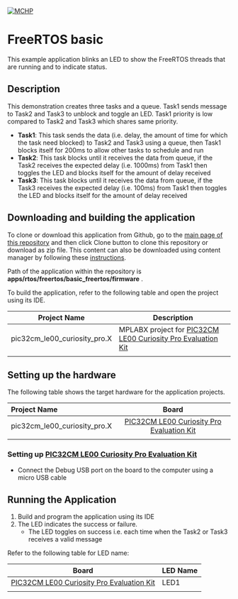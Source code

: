 [![MCHP](https://www.microchip.com/ResourcePackages/Microchip/assets/dist/images/logo.png)](https://www.microchip.com)

# FreeRTOS basic

This example application blinks an LED to show the FreeRTOS threads that are running and to indicate status.

## Description

This demonstration creates three tasks and a queue. Task1 sends message to Task2 and Task3 to unblock and toggle an LED. Task1 priority is low compared to Task2 and Task3 which shares same priority.

- **Task1**: This task sends the data (i.e. delay, the amount of time for which the task need blocked) to Task2 and Task3 using a queue, then Task1 blocks itself for 200ms to allow other tasks to schedule and run
- **Task2**: This task blocks until it receives the data from queue, if the Task2 receives the expected delay (i.e. 1000ms) from Task1 then toggles the LED and blocks itself for the amount of delay received
- **Task3**: This task blocks until it receives the data from queue, if the Task3 receives the expected delay (i.e. 100ms) from Task1 then toggles the LED and blocks itself for the amount of delay received

## Downloading and building the application

To clone or download this application from Github, go to the [main page of this repository](https://github.com/Microchip-MPLAB-Harmony/core_apps_pic32cm_le00_ls00) and then click Clone button to clone this repository or download as zip file.
This content can also be downloaded using content manager by following these [instructions](https://github.com/Microchip-MPLAB-Harmony/contentmanager/wiki).

Path of the application within the repository is **apps/rtos/freertos/basic_freertos/firmware** .

To build the application, refer to the following table and open the project using its IDE.

| Project Name      | Description                                    |
| ----------------- | ---------------------------------------------- |
| pic32cm_le00_curiosity_pro.X | MPLABX project for [PIC32CM LE00 Curiosity Pro Evaluation Kit]() |
|||

## Setting up the hardware

The following table shows the target hardware for the application projects.

| Project Name| Board|
|:---------|:---------:|
|pic32cm_le00_curiosity_pro.X | [PIC32CM LE00 Curiosity Pro Evaluation Kit]() |
|||

### Setting up [PIC32CM LE00 Curiosity Pro Evaluation Kit]()

- Connect the Debug USB port on the board to the computer using a micro USB cable

## Running the Application

1. Build and program the application using its IDE
2. The LED indicates the success or failure.
    - The LED toggles on success i.e. each time when the Task2 or Task3 receives a valid message

Refer to the following table for LED name:

| Board | LED Name |
| ----- | -------- |
|  [PIC32CM LE00 Curiosity Pro Evaluation Kit]() | LED1 |
|||
